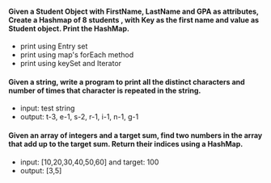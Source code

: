 #### Given a Student Object with FirstName, LastName and GPA as attributes,  Create a Hashmap of 8 students , with Key as the first name and value as Student object. Print the HashMap.
  - print using Entry set
  - print using map's forEach method
  - print using keySet and Iterator

#### Given a string, write a program to print all the distinct characters and number of times that character is repeated in the string.
  - input: test string
  - output:  t-3, e-1, s-2, r-1, i-1, n-1, g-1

#### Given an array of integers and a target sum, find two numbers in the array that add up to the target sum. Return their indices using a HashMap.
  - input: [10,20,30,40,50,60] and target: 100
  - output: [3,5]
